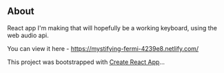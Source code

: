 ## About

React app I'm making that will hopefully be a working keyboard, using the web audio api.

You can view it here - https://mystifying-fermi-4239e8.netlify.com/

This project was bootstrapped with [Create React App](https://github.com/facebookincubator/create-react-app)...
